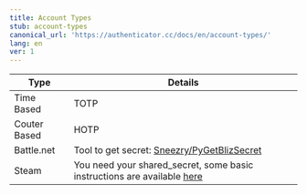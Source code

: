 ```yaml
---
title: Account Types
stub: account-types
canonical_url: 'https://authenticator.cc/docs/en/account-types/'
lang: en
ver: 1
---
```


| Type | Details | 
| ---- | ------ |
| Time Based | TOTP | 
| Couter Based | HOTP |
| Battle.net | Tool to get secret: [Sneezry/PyGetBlizSecret](https://github.com/Sneezry/PyGetBlizSecret/) |
| Steam | You need your shared_secret, some basic instructions are available [here](https://github.com/SteamTimeIdler/stidler/wiki/Getting-your-%27shared_secret%27-code-for-use-with-Auto-Restarter-on-Mobile-Authentication#getting-shared-secret-from-android-windows) |